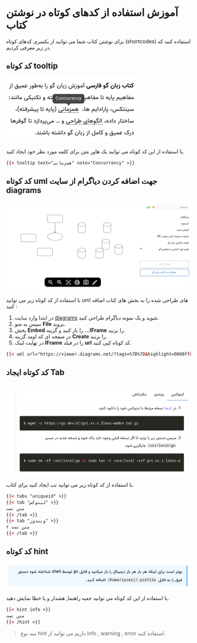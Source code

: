 # آموزش استفاده از کدهای کوتاه در نوشتن کتاب

برای نوشتن کتاب شما می توانید از یکسری کدهای کوتاه (shortcodes) استفاده کنید که در زیر معرفی کردیم.

## کد کوتاه tooltip 

![tooltip](assets/img/help/shortcodes/tooltip.png)

با استفاده از این کد کوتاه می توانید یک هاور متن برای کلمه مورد نظر خود ایجاد کنید.

```html
{{< tooltip text="همزمانی" note="Concurrency" >}} 
```

## کد کوتاه uml جهت اضافه کردن دیاگرام از سایت diagrams

![uml](assets/img/help/shortcodes/uml.png)

با استفاده از کد کوتاه زیر می توانید uml های طراحی شده را به بخش های کتاب اضافه کنید :

1. در ابتدا وارد سایت [diagrams](https://app.diagrams.net/) شوید و یک نمونه دیاگرام طراحی کنید.
2. سپس به منو **File** بروید.
3. بخش **Embed** را باز کنید و گزینه **...IFrame** را بزنید.
4. در صفحه ای که اومد گزینه **Create** را بزنید.
5. در نهایت لینک **IFrame** را در فیلد **url** کد کوتاه کپی کنید.

```html
{{< uml url="https://viewer.diagrams.net/?tags=%7B%7D&highlight=0000ff&edit=_blank&layers=1&nav=1#R3ZdNb6MwEIZ%2FDcdKgAmQaxOaPXQ%2FpBwq7c3BUyA1GBkTYH%2F9mmBCSNpAd5smzQXZrweP52HGNhqaxeWC4zT8zghQzdRJqaG5Zpqu7cpnLVSNYDnTRgh4RBrJ6IRl9AeUqCs1jwhkPUPBGBVR2hd9liTgi56GOWdF3%2ByZ0b7XFAfKo94JSx9TODJ7iogIVVim0%2BnfIArC1rNhq%2Fhi3BqribMQE1bsScjT0IwzJppWXM6A1uxaLs17D2%2BM7hbGIRFjXnhk7Elf3U%2Fnz%2FqLl%2F0wdILJHWpm2WCaq4DVYkXVEgAigagu4yJkAUsw9Tr1nrM8IVC70WWvs5EeUykaUlyDEJX6ujgXTEqhiKkaPQ5FRZexnPtwYv1tSmAegDhhp8KqY9lzoEAtgMUgeCUNOFAsok3%2F42OVQ8HOrsMsG4r0O6gbw9Q7pjWgIowELFO8ZVHIQhvJbwNcQHkyYjWK2oJTdWpYql90WW%2B0qRzuZbytnwmSOSI1KZX7AAwD6tM8Ay7T%2FURcd4vfrl38Yg%2Bzcu65Jl2s3fWYnJI7UFo3%2FYpGEgdHw%2BBWDbjH1U7A%2FkuwxfkzF3IaUHrW1LYx2fE9gvkK8jf5TiYHfPVjvvYreN1z4R2RjV8Yr3VpvCPOoS%2BE155eGV7rpvA617Y5TG4Lr9XHi9CF8do3hdc9xOtcGK8zjPcfbqP%2FxcjQDyp8eunrlXt9kEw0fMp8FCTZ7f5Ut2N7v%2FvI%2Bws%3D" >}}
```

## کد کوتاه ایجاد Tab

![tabs](assets/img/help/shortcodes/tabs.png)

با استفاده از کد کوتاه زیر می توانید تب ایجاد کنید برای کتاب.

```html
{{< tabs "uniqueid" >}}
{{< tab "لینوکس" >}}
متن تست
{{< /tab >}}
{{< tab "ویندوز" >}}
متن تست ۲
{{< /tab >}}
```

## کد کوتاه hint

![hint](assets/img/help/shortcodes/hint.png)

با استفاده از این کد کوتاه می توانید جعبه راهنما, هشدار و یا خطا نمایش دهید.

```html
{{< hint info >}}
متن تست
{{< /hint >}}
```

> سه نوع hint داریم می توانید از info , warning , error استفاده کنید.